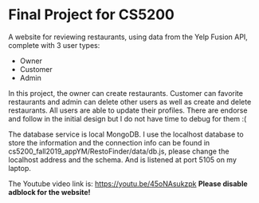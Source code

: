 # Final Project for CS5200

A website for reviewing restaurants, using data from the Yelp Fusion API, complete with 3 user types:

* Owner
* Customer
* Admin

In this project, the owner can create restaurants. Customer can favorite restaurants and admin can delete other users as well as create and delete restaurants. All users are able to update their profiles. There are endorse and follow in the initial design but I do not have time to debug for them :(

The database service is local MongoDB. I use the localhost database to store the information and the connection info can be found in cs5200_fall2019_appYM/RestoFinder/data/db.js, please change the localhost address and the schema. And is listened at port 5105 on my laptop.

The Youtube video link is: https://youtu.be/45oNAsukzpk
**Please disable adblock for the website!**
